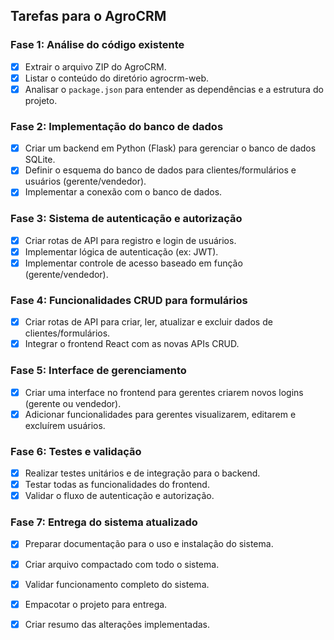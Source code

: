 ## Tarefas para o AgroCRM

### Fase 1: Análise do código existente
- [x] Extrair o arquivo ZIP do AgroCRM.
- [x] Listar o conteúdo do diretório agrocrm-web.
- [x] Analisar o `package.json` para entender as dependências e a estrutura do projeto.

### Fase 2: Implementação do banco de dados
- [x] Criar um backend em Python (Flask) para gerenciar o banco de dados SQLite.
- [x] Definir o esquema do banco de dados para clientes/formulários e usuários (gerente/vendedor).
- [x] Implementar a conexão com o banco de dados.

### Fase 3: Sistema de autenticação e autorização
- [x] Criar rotas de API para registro e login de usuários.
- [x] Implementar lógica de autenticação (ex: JWT).
- [x] Implementar controle de acesso baseado em função (gerente/vendedor).

### Fase 4: Funcionalidades CRUD para formulários
- [x] Criar rotas de API para criar, ler, atualizar e excluir dados de clientes/formulários.
- [x] Integrar o frontend React com as novas APIs CRUD.

### Fase 5: Interface de gerenciamento
- [x] Criar uma interface no frontend para gerentes criarem novos logins (gerente ou vendedor).
- [x] Adicionar funcionalidades para gerentes visualizarem, editarem e excluírem usuários.

### Fase 6: Testes e validação
- [x] Realizar testes unitários e de integração para o backend.
- [x] Testar todas as funcionalidades do frontend.
- [x] Validar o fluxo de autenticação e autorização.

### Fase 7: Entrega do sistema atualizado
- [x] Preparar documentação para o uso e instalação do sistema.
- [x] Criar arquivo compactado com todo o sistema.
- [x] Validar funcionamento completo do sistema.
- [x] Empacotar o projeto para entrega.
- [x] Criar resumo das alterações implementadas.


